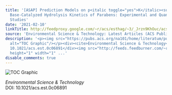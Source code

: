 ```yaml
---
title: '[ASAP] Prediction Models on p<italic toggle="yes">K</italic><sub>a</sub> and
  Base-Catalyzed Hydrolysis Kinetics of Parabens: Experimental and Quantum Chemical
  Studies'
date: '2021-02-10'
linkTitle: http://feedproxy.google.com/~r/acs/esthag/~3/_Jrzn9KhOuc/acs.est.0c06891
source: 'Environmental Science & Technology: Latest Articles (ACS Publications)'
description: '<p><img src="https://pubs.acs.org/na101/home/literatum/publisher/achs/journals/content/esthag/0/esthag.ahead-of-print/acs.est.0c06891/20210210/images/medium/es0c06891_0005.gif"
  alt="TOC Graphic"/></p><div><cite>Environmental Science & Technology</cite></div><div>DOI:
  10.1021/acs.est.0c06891</div><img src="http://feeds.feedburner.com/~r/acs/esthag/~4/_Jrzn9KhOuc"
  height="1" width="1" ...'
disable_comments: true
---
```

<p><img src="https://pubs.acs.org/na101/home/literatum/publisher/achs/journals/content/esthag/0/esthag.ahead-of-print/acs.est.0c06891/20210210/images/medium/es0c06891_0005.gif" alt="TOC Graphic"/></p><div><cite>Environmental Science & Technology</cite></div><div>DOI: 10.1021/acs.est.0c06891</div><img src="http://feeds.feedburner.com/~r/acs/esthag/~4/_Jrzn9KhOuc" height="1" width="1" ...